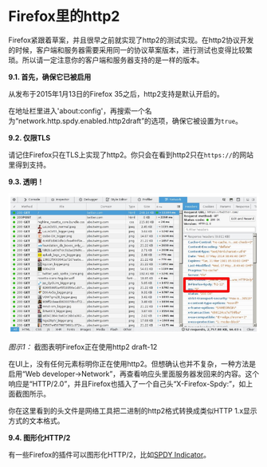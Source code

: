 # Firefox里的http2

Firefox紧跟着草案，并且很早之前就实现了http2的测试实现。在http2协议开发的时候，客户端和服务器需要采用同一的协议草案版本，进行测试也变得比较繁琐。所以请一定注意你的客户端和服务器支持的是一样的版本。

**9.1. 首先，确保它已被启用**

从发布于2015年1月13日的Firefox 35之后，http2支持是默认开启的。

在地址栏里进入'about:config'，再搜索一个名为“network.http.spdy.enabled.http2draft”的选项，确保它被设置为`true`。

**9.2. 仅限TLS**

请记住Firefox只在TLS上实现了http2。你只会在看到http2只在`https://`的网站里得到支持。

**9.3. 透明！**

![](images/transparent.png)

*图示1：* 截图表明Firefox正在使用http2 draft-12

在UI上，没有任何元素标明你正在使用http2。但想确认也并不复杂，一种方法是启用“Web developer->Network”，再查看响应头里面服务器发回来的内容。这个响应是“HTTP/2.0”，并且Firefox也插入了一个自己头“X-Firefox-Spdy:”，如上面截图所示。

你在这里看到的头文件是网络工具把二进制的http2格式转换成类似HTTP 1.x显示方式的文本格式。

**9.4. 图形化HTTP/2**

有一些Firefox的插件可以图形化HTTP/2，比如[SPDY Indicator](https://addons.mozilla.org/en-US/firefox/addon/spdy-indicator/)。
